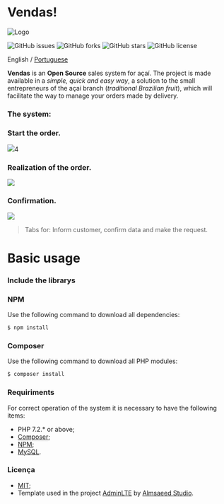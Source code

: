 # Vendas!
![Logo](https://lh3.googleusercontent.com/bu9l-cugaiSCiTuZsFGYIq-pIUmvBIUZtXDW9oTRZgYDtq5Y6WFgLpQ6VqyF7F7uXwMyHzkEi_R1)

![GitHub issues](https://img.shields.io/github/issues/CaduGimenes/vendas.svg) ![GitHub forks](https://img.shields.io/github/forks/CaduGimenes/vendas.svg) ![GitHub stars](https://img.shields.io/github/stars/CaduGimenes/vendas.svg) ![GitHub license](https://img.shields.io/github/license/CaduGimenes/vendas.svg)

English / [Portuguese](https://github.com/CaduGimenes/vendas/blob/master/README.md)


**Vendas** is an **Open Source** sales system for açaí. The project is made available in a *simple, quick and easy way*,
a solution to the small entrepreneurs of the açaí branch (*traditional Brazilian fruit*), which will facilitate the way to manage your orders made by delivery.



### The system:

### Start the order.
![](https://i.ibb.co/vByym17/screencapture-localhost-2019-02-23-17-32-05.png)4


### Realization of the order.
![](https://i.ibb.co/6FdSbvZ/screencapture-localhost-order-make-2019-02-23-17-50-34.png)

### Confirmation.
![](https://i.ibb.co/5xQS3qj/screencapture-localhost-order-confirm-2019-02-23-17-51-51.png)

> Tabs for: Inform customer, confirm data and make the request.

# Basic usage

### Include the librarys

### NPM
Use the following command to download all dependencies:

```bash
$ npm install
```
### Composer

Use the following command to download all PHP modules:

```bash
$ composer install
```

### Requiriments

For correct operation of the system it is necessary to have the following items:

- PHP 7.2.* or above;
- [Composer](https://getcomposer.org);
- [NPM](https://www.npmjs.com/);
- [MySQL](https://www.mysql.com/).

### Licença
- [MIT](https://github.com/CaduGimenes/vendas/blob/master/LICENSE);
- Template used in the project [AdminLTE](http://adminlte.io) by [Almsaeed Studio](http://adminlte.io).

